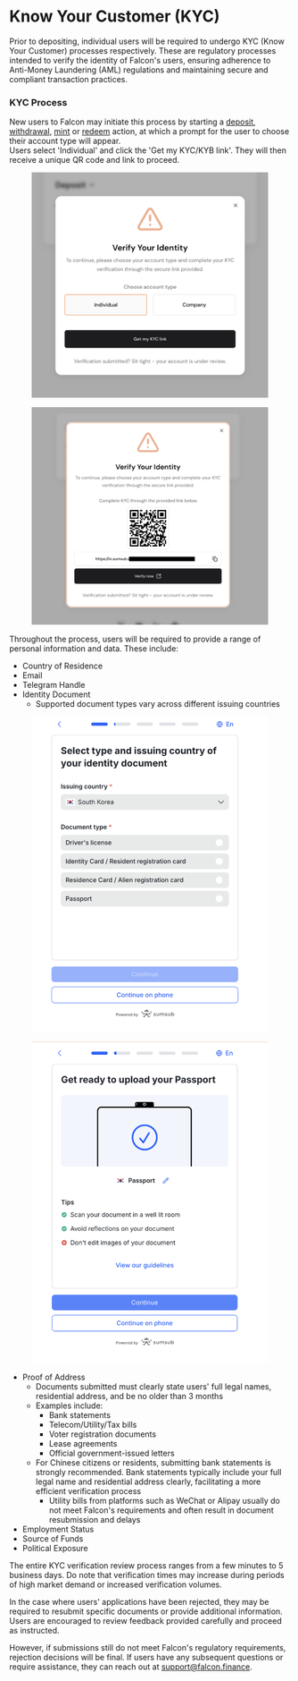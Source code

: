 # Know Your Customer (KYC)

Prior to depositing, individual users will be required to undergo KYC (Know Your Customer) processes respectively. These are regulatory processes intended to verify the identity of Falcon's users, ensuring adherence to Anti-Money Laundering (AML) regulations and maintaining secure and compliant transaction practices.

### KYC Process

New users to Falcon may initiate this process by starting a [deposit](https://app.falcon.finance/transfer/deposit), [withdrawal](https://app.falcon.finance/transfer/withdraw), [mint](https://app.falcon.finance/swap/mint) or [redeem](https://app.falcon.finance/swap/redeem) action, at which a prompt for the user to choose their account type will appear.\
Users select 'Individual' and click the 'Get my KYC/KYB link'. They will then receive a unique QR code and link to proceed.

<div><figure><img src=".gitbook/assets/1 (1).png" alt=""><figcaption></figcaption></figure> <figure><img src=".gitbook/assets/2.png" alt=""><figcaption></figcaption></figure></div>

Throughout the process, users will be required to provide a range of personal information and data. These include:

* Country of Residence
* Email
* Telegram Handle
* Identity Document&#x20;
  * Supported document types vary across different issuing countries

<div><figure><img src=".gitbook/assets/8 (1).png" alt=""><figcaption></figcaption></figure> <figure><img src=".gitbook/assets/9.png" alt=""><figcaption></figcaption></figure></div>

* Proof of Address
  * Documents submitted must clearly state users' full legal names, residential address, and be no older than 3 months
  * Examples include:
    * Bank statements
    * Telecom/Utility/Tax bills
    * Voter registration documents
    * Lease agreements
    * Official government-issued letters
  * For Chinese citizens or residents, submitting bank statements is strongly recommended. Bank statements typically include your full legal name and residential address clearly, facilitating a more efficient verification process
    * Utility bills from platforms such as WeChat or Alipay usually do not meet Falcon's requirements and often result in document resubmission and delays
* Employment Status
* Source of Funds
* Political Exposure

The entire KYC verification review process ranges from a few minutes to 5 business days. Do note that verification times may increase during periods of high market demand or increased verification volumes.

In the case where users' applications have been rejected, they may be required to resubmit specific documents or provide additional information. Users are encouraged to review feedback provided carefully and proceed as instructed.

However, if submissions still do not meet Falcon's regulatory requirements, rejection decisions will be final. If users have any subsequent questions or require assistance, they can reach out at support@falcon.finance.&#x20;
